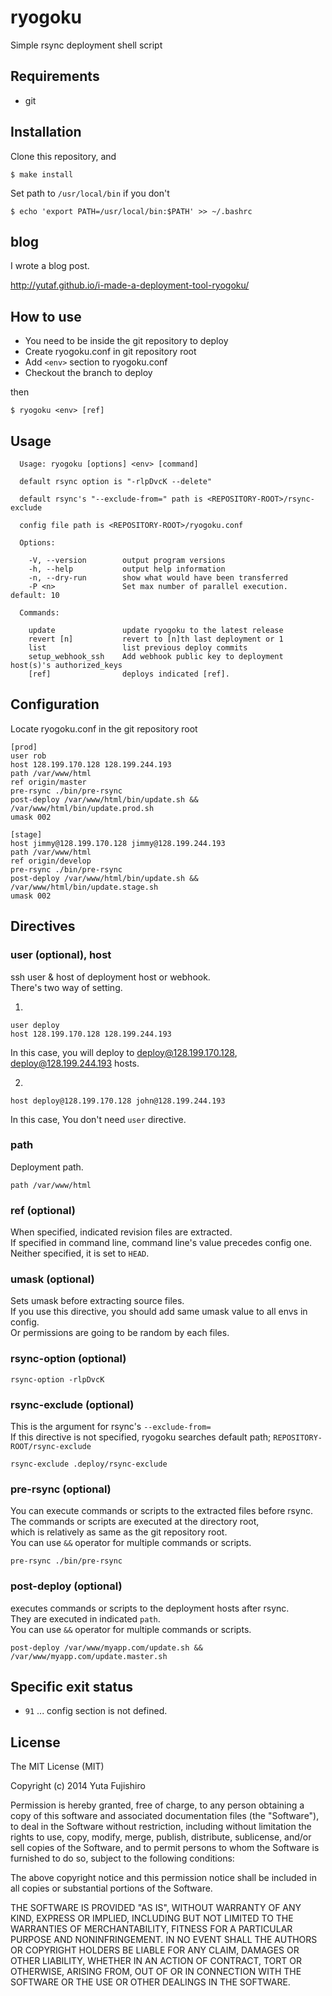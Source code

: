 # ryogoku

Simple rsync deployment shell script

## Requirements

* git

## Installation

Clone this repository, and

```
$ make install
```

Set path to `/usr/local/bin` if you don't
```
$ echo 'export PATH=/usr/local/bin:$PATH' >> ~/.bashrc
```

## blog

I wrote a blog post.  

<http://yutaf.github.io/i-made-a-deployment-tool-ryogoku/>

## How to use

* You need to be inside the git repository to deploy
* Create ryogoku.conf in git repository root
* Add `<env>` section to ryogoku.conf
* Checkout the branch to deploy

then

```
$ ryogoku <env> [ref]
```

## Usage

```
  Usage: ryogoku [options] <env> [command]

  default rsync option is "-rlpDvcK --delete"

  default rsync's "--exclude-from=" path is <REPOSITORY-ROOT>/rsync-exclude

  config file path is <REPOSITORY-ROOT>/ryogoku.conf

  Options:

    -V, --version        output program versions
    -h, --help           output help information
    -n, --dry-run        show what would have been transferred
    -P <n>               Set max number of parallel execution. default: 10

  Commands:

    update               update ryogoku to the latest release
    revert [n]           revert to [n]th last deployment or 1
    list                 list previous deploy commits
    setup_webhook_ssh    Add webhook public key to deployment host(s)'s authorized_keys
    [ref]                deploys indicated [ref].
```

## Configuration

Locate ryogoku.conf in the git repository root

```
[prod]
user rob
host 128.199.170.128 128.199.244.193
path /var/www/html
ref origin/master
pre-rsync ./bin/pre-rsync
post-deploy /var/www/html/bin/update.sh && /var/www/html/bin/update.prod.sh
umask 002

[stage]
host jimmy@128.199.170.128 jimmy@128.199.244.193
path /var/www/html
ref origin/develop
pre-rsync ./bin/pre-rsync
post-deploy /var/www/html/bin/update.sh && /var/www/html/bin/update.stage.sh
umask 002
```

## Directives

### user (optional), host

ssh user & host of deployment host or webhook.  
There's two way of setting.

1.

```
user deploy
host 128.199.170.128 128.199.244.193
```

In this case, you will deploy to deploy@128.199.170.128, deploy@128.199.244.193 hosts.

2.

```
host deploy@128.199.170.128 john@128.199.244.193
```

In this case, You don't need `user` directive.

### path

Deployment path.

```
path /var/www/html
```

### ref (optional)

When specified, indicated revision files are extracted.  
If specified in command line, command line's value precedes config one.  
Neither specified, it is set to `HEAD`.

### umask (optional)

Sets umask before extracting source files.  
If you use this directive, you should add same umask value to all envs in config.  
Or permissions are going to be random by each files.

### rsync-option (optional)

```
rsync-option -rlpDvcK
```

### rsync-exclude (optional)

This is the argument for rsync's `--exclude-from=`  
If this directive is not specified, ryogoku searches default path; `REPOSITORY-ROOT/rsync-exclude`

```
rsync-exclude .deploy/rsync-exclude
```

### pre-rsync (optional)

You can execute commands or scripts to the extracted files before rsync.  
The commands or scripts are executed at the directory root,  
which is relatively as same as the git repository root.  
You can use `&&` operator for multiple commands or scripts.

```
pre-rsync ./bin/pre-rsync
```

### post-deploy (optional)

executes commands or scripts to the deployment hosts after rsync.  
They are executed in indicated `path`.  
You can use `&&` operator for multiple commands or scripts.

```
post-deploy /var/www/myapp.com/update.sh && /var/www/myapp.com/update.master.sh
```

## Specific exit status

* `91` ... config section is not defined.

## License

The MIT License (MIT)

Copyright (c) 2014 Yuta Fujishiro

Permission is hereby granted, free of charge, to any person obtaining a copy
of this software and associated documentation files (the "Software"), to deal
in the Software without restriction, including without limitation the rights
to use, copy, modify, merge, publish, distribute, sublicense, and/or sell
copies of the Software, and to permit persons to whom the Software is
furnished to do so, subject to the following conditions:

The above copyright notice and this permission notice shall be included in all
copies or substantial portions of the Software.

THE SOFTWARE IS PROVIDED "AS IS", WITHOUT WARRANTY OF ANY KIND, EXPRESS OR
IMPLIED, INCLUDING BUT NOT LIMITED TO THE WARRANTIES OF MERCHANTABILITY,
FITNESS FOR A PARTICULAR PURPOSE AND NONINFRINGEMENT. IN NO EVENT SHALL THE
AUTHORS OR COPYRIGHT HOLDERS BE LIABLE FOR ANY CLAIM, DAMAGES OR OTHER
LIABILITY, WHETHER IN AN ACTION OF CONTRACT, TORT OR OTHERWISE, ARISING FROM,
OUT OF OR IN CONNECTION WITH THE SOFTWARE OR THE USE OR OTHER DEALINGS IN THE
SOFTWARE.
